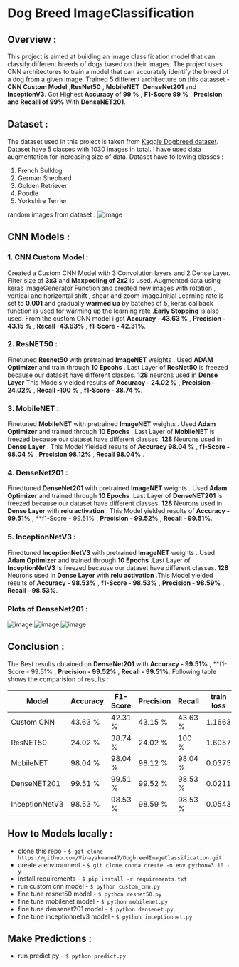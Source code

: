 # Dog Breed ImageClassification

## Overview : 
This project is aimed at building an image classification model that can classify different breeds of dogs based on their images. The project uses  CNN architectures  to train a model that can accurately identify the breed of a dog from a given image. Trained 5 different architecture on this datasset - **CNN Custom Model** ,**ResNet50** , **MobileNET** ,**DenseNet201** and **InceptionV3**. Got Highest **Accuracy** of **99 %**  , **F1-Score 99 %** , **Precision and Recalll of 99%** With **DenseNET201**.

## Dataset : 

The dataset used in  this project is taken from  [Kaggle Dogbreed dataset](https://www.kaggle.com/datasets/yapwh1208/dogs-breed-dataset?datasetId=3015645&sortBy=dateRun&tab=profile). Dataset have 5 classes with 1030 images in total. I have used data augmentation for increasing size of data.
Dataset have following classes : 
1. French Bulldog
2. German Shephard
3. Golden Retriever
4. Poodle
5. Yorkshire Terrier

random  images from  dataset : 
![image](https://user-images.githubusercontent.com/103372852/236993252-f3d828c1-3eb8-45d4-a9a1-05dbb34bad7a.png)

## CNN Models : 

### 1. CNN Custom  Model : 
Created a Custom CNN Model with 3 Convolution layers and 2 Dense Layer. Filter size of **3x3** and **Maxpooling of 2x2** is used.  Augmented data using keras ImageGenerator Function and created new images with rotation , vertical and horizontal shift , shear and zoom image.Initial Learning rate is set to **0.001** and gradually **warmed up** by batches of 5, keras callback function is used for warming up the learning rate .**Early Stopping** is also used. From the custom CNN model i got **Accuracy - 43.63 %** , **Precision - 43.15 %** , **Recall -43.63%** , **f1-Score -  42.31%**. 


### 2. ResNET50 :
Finetuned **Resnet50** with pretrained **ImageNET** weights . Used **ADAM Optimizer** and train through **10 Epochs** . Last Layer of **ResNet50** is freezed because our dataset have different classes. **128** neurons used in **Dense Layer** This Models yielded results of **Accuracy - 24.02 %** , **Precision - 24.02%** , **Recall -100 %** , **f1-Score -  38.74 %**. 

### 3. MobileNET : 
Finetuned **MobileNET** with pretrained **ImageNET** weights . Used **Adam Optimizer** and trained through **10 Epochs** . Last Layer of **MobileNET** is freezed because our dataset have different classes. **128** Neurons used in **Dense Layer** . This Model Yielded results of **Accuracy 98.04 %** , **f1-Score - 98.04 %** , **Precision 98.12%** , **Recall 98.04%** . 

### 4. DenseNet201 : 
Finedtuned **DenseNet201** with pretrained **ImageNET** weights . Used **Adam Optimizer** and trained through **10 Epochs** .Last Layer of **DenseNET201** is freezed because our dataset have different classes. **128** Neurons used in **Dense Layer** with **relu activation** . This Model yielded results of **Accuracy - 99.51%** , **f1-Score - 99.51% , **Precision - 99.52%** , **Recall - 99.51%**. 

### 5. InceptionNetV3 : 
Finedtuned **InceptionNetV3** with pretrained **ImageNET** weights . Used **Adam Optimizer** and trained through **10 Epochs** .Last Layer of **InceptionNetV3** is freezed because our dataset have different classes. **128** Neurons used in **Dense Layer** with **relu activation** .This Model yielded results of **Accuracy - 98.53%** , **f1-Score - 98.53%** , **Precision - 98.59%** , **Recall - 98.53%**. 

### Plots of DenseNet201 : 

![image](https://user-images.githubusercontent.com/103372852/237001894-deee054c-f503-4edc-bde3-66e531ab737a.png)
![image](https://user-images.githubusercontent.com/103372852/237001974-648e3696-822b-498b-84aa-2388feb4307a.png)
![image](https://user-images.githubusercontent.com/103372852/237001998-67700c49-bbd2-4a06-91f5-eaabfe406bd5.png)

## Conclusion : 

The Best results obtained on **DenseNet201** with **Accuracy - 99.51%** , **f1-Score - 99.51% , **Precision - 99.52%** , **Recall - 99.51%**.
Following table shows the comparision of results : 

| Model | Accuracy | F1-Score | Precision | Recall | train loss | val loss |
|----------|----------|----------|----------|----------|----------|----------|
| Custom CNN  | 43.63 %  | 42.31 % | 43.15 % | 43.63 % | 1.1663 | 1.3922 |
| ResNET50 |24.02 % | 38.74 % | 24.02 % | 100 %  | 1.6057 | 1.6068 |
| MobileNET | 98.04 % | 98.04 % | 98.12 % | 98.04 % | 0.0375 | 0.0423 |
| DenseNET201 | 99.51 %  | 99.51 % | 99.52 % | 98.53 % | 0.0211 | 0.0377 |
| InceptionNetV3 | 98.53 % | 98.53 % | 98.59 % | 98.53 % | 0.0543 | 0.03097 |


## How to  Models locally : 

- clone this repo - `$ git clone https://github.com/Vinayakmane47/DogbreedImageClassification.git` 
- create a environment - `$ git clone conda create -n env python=3.10 -y` 
- install requirements - `$ pip install -r requirements.txt` 
- run custom cnn model - `$ python custom_cnn.py` 
- fine tune resnet50 model - `$ python resnet50.py` 
- fine tune mobilenet model - `$ python mobilenet.py` 
- fine tune densenet201 model - `$ python densenet.py` 
- fine tune inceptionnetv3 model - `$ python inceptionnet.py`


## Make Predictions : 

- run predict.py - `$ python predict.py` 








 




